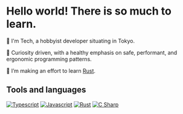 # Hello world! There is so much to learn.

🌊 I'm Tech, a hobbyist developer situating in Tokyo.

🔭 Curiosity driven, with a healthy emphasis on safe, performant, and ergonomic programming patterns.   

🌱 I’m making an effort to learn [Rust](https://www.rust-lang.org/). 

## Tools and languages

[![Typescript](https://img.shields.io/badge/-Typescript-3178c6?style=flat-square&logo=typescript&logoColor=white)](https://www.typescriptlang.org/)
[![Javascript](https://img.shields.io/badge/-Javascript-F7DF1E?style=flat-square&logo=javascript&logoColor=white)](https://www.oracle.com/java/)
[![Rust](https://img.shields.io/badge/-Rust-111111?style=flat-square&logo=rust&logoColor=white)](https://www.rust-lang.org/)
[![C Sharp](https://img.shields.io/badge/-C%20Sharp-7014e8?style=flat-square&logo=c-sharp)](https://dotnet.microsoft.com/en-us/languages/csharp)

